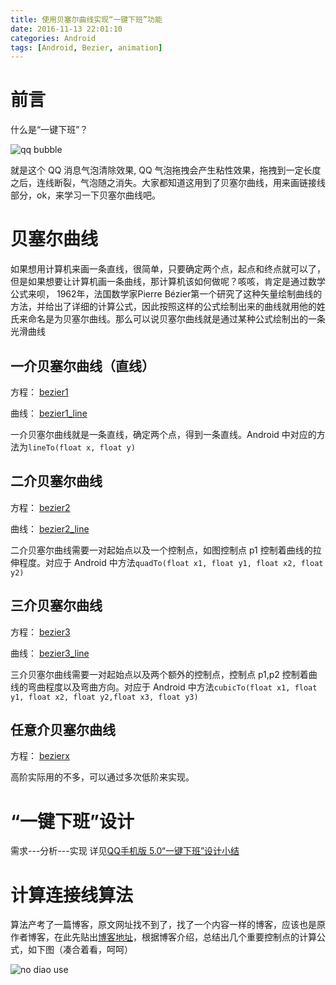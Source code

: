 ```yaml
---
title: 使用贝塞尔曲线实现“一键下班”功能
date: 2016-11-13 22:01:10
categories: Android
tags: [Android, Bezier, animation]
---
```


# 前言
什么是“一键下班”？

![qq bubble](http://ww2.sinaimg.cn/mw690/005X6W83jw1f9qtzfqtj2j30ge07x0sw.jpg)

就是这个 QQ 消息气泡清除效果, QQ 气泡拖拽会产生粘性效果，拖拽到一定长度之后，连线断裂，气泡随之消失。大家都知道这用到了贝塞尔曲线，用来画链接线部分，ok，来学习一下贝塞尔曲线吧。

# 贝塞尔曲线
如果想用计算机来画一条直线，很简单，只要确定两个点，起点和终点就可以了，但是如果想要让计算机画一条曲线，那计算机该如何做呢？咳咳，肯定是通过数学公式来呗，
1962年，法国数学家Pierre Bézier第一个研究了这种矢量绘制曲线的方法，并给出了详细的计算公式，因此按照这样的公式绘制出来的曲线就用他的姓氏来命名是为贝塞尔曲线。那么可以说贝塞尔曲线就是通过某种公式绘制出的一条光滑曲线

## 一介贝塞尔曲线（直线）
方程：
[bezier1](http://a.hiphotos.baidu.com/baike/s%3D325/sign=391820be267f9e2f74351b0a2a31e962/91529822720e0cf34f59dca30b46f21fbe09aa38.jpg)

曲线：
[bezier1_line](http://ww1.sinaimg.cn/mw690/005X6W83jw1f9rzdypx1vg306o02s74z.gif)

一介贝塞尔曲线就是一条直线，确定两个点，得到一条直线。Android 中对应的方法为`lineTo(float x, float y)`

## 二介贝塞尔曲线
方程：
[bezier2](http://c.hiphotos.baidu.com/baike/s%3D317/sign=9aefef4b08f79052eb1f413f3bf2d738/11385343fbf2b21129581916cb8065380cd78e70.jpg)

曲线：
[bezier2_line](http://ww3.sinaimg.cn/mw690/005X6W83jw1f9rzdz67fgg306o02sgnc.gif)

二介贝塞尔曲线需要一对起始点以及一个控制点，如图控制点 p1 控制着曲线的拉伸程度。对应于 Android 中方法`quadTo(float x1, float y1, float x2, float y2)`

## 三介贝塞尔曲线
方程：
[bezier3](http://e.hiphotos.baidu.com/baike/s%3D421/sign=9a6521eab8014a90853e47bf98763971/f603918fa0ec08fad54f8dff58ee3d6d55fbda1f.jpg)

曲线：
[bezier3_line](http://ww2.sinaimg.cn/mw690/005X6W83jw1f9rzdzqbqlg306o02s76z.gif)

三介贝塞尔曲线需要一对起始点以及两个额外的控制点，控制点 p1,p2 控制着曲线的弯曲程度以及弯曲方向。对应于 Android 中方法`cubicTo(float x1, float y1, float x2, float y2,float x3, float y3)`

## 任意介贝塞尔曲线
方程：
[bezierx](http://f.hiphotos.baidu.com/baike/s%3D801/sign=a9e1f30835a85edffe8cf323785509d8/f9dcd100baa1cd11675be878b812c8fcc2ce2dfc.jpg)

高阶实际用的不多，可以通过多次低阶来实现。

# “一键下班”设计
需求---分析---实现
详见[QQ手机版 5.0“一键下班”设计小结](http://isux.tencent.com/qq-mobile-off-duty.html)

# 计算连接线算法
算法产考了一篇博客，原文网址找不到了，找了一个内容一样的博客，应该也是原作者博客，在此先贴出[博客地址](http://blog.csdn.net/xieyupeng520/article/details/50374561)，根据博客介绍，总结出几个重要控制点的计算公式，如下图（凑合着看，呵呵）

![no diao use](http://ww3.sinaimg.cn/mw690/005X6W83jw1f9s1bl264yj30eo0ag40d.jpg)

